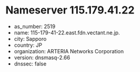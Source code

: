 # Nameserver 115.179.41.22

* as_number: 2519
* name: 115-179-41-22.east.fdn.vectant.ne.jp.
* city: Sapporo
* country: JP
* organization: ARTERIA Networks Corporation
* version: dnsmasq-2.66
* dnssec: false
